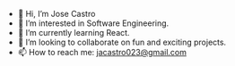 - 👋 Hi, I’m Jose Castro
- 👀 I’m interested in Software Engineering.
- 🌱 I’m currently learning React.
- 💞️ I’m looking to collaborate on fun and exciting projects.
- 📫 How to reach me: jacastro023@gmail.com

<!---
jacastro023/jacastro023 is a ✨ special ✨ repository because its `README.md` (this file) appears on your GitHub profile.
You can click the Preview link to take a look at your changes.
--->
